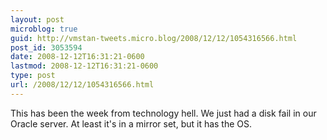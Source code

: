 ```yaml
---
layout: post
microblog: true
guid: http://vmstan-tweets.micro.blog/2008/12/12/1054316566.html
post_id: 3053594
date: 2008-12-12T16:31:21-0600
lastmod: 2008-12-12T16:31:21-0600
type: post
url: /2008/12/12/1054316566.html
---
```

This has been the week from technology hell. We just had a disk fail in our Oracle server. At least it's in a mirror set, but it has the OS.
